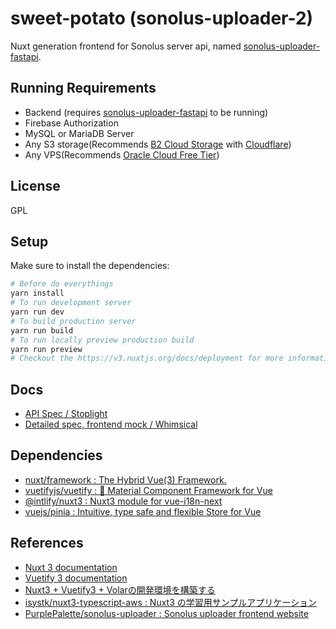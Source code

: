 # sweet-potato (sonolus-uploader-2)
Nuxt generation frontend for Sonolus server api, named [sonolus-uploader-fastapi](https://github.com/PurplePalette/sonolus-fastapi).

## Running Requirements
* Backend (requires [sonolus-uploader-fastapi](https://github.com/PurplePalette/sonolus-fastapi) to be running)
* Firebase Authorization
* MySQL or MariaDB Server
* Any S3 storage(Recommends [B2 Cloud Storage](https://www.backblaze.com/b2/cloud-storage.html) with [Cloudflare](https://cloudflare.com/))
* Any VPS(Recommends [Oracle Cloud Free Tier](https://www.oracle.com/jp/cloud/free/))

## License
GPL

## Setup

Make sure to install the dependencies:

```bash
# Before do everythings
yarn install
# To run development server
yarn run dev
# To build production server
yarn run build
# To run locally preview production build
yarn run preview
# Checkout the https://v3.nuxtjs.org/docs/deployment for more information.
```

## Docs
- [API Spec / Stoplight](https://sonolus-core.stoplight.io/docs/servers/YXBpOjM2MTAxMzcx-sweet-potato-server-3-api)
- [Detailed spec, frontend mock / Whimsical](https://whimsical.com/sweet-potato-next-2EyH4Ts7UBT6t2cpwmKdR4)

## Dependencies
- [nuxt/framework : The Hybrid Vue(3) Framework.](https://github.com/nuxt/framework)
- [vuetifyjs/vuetify : 🐉 Material Component Framework for Vue](https://github.com/vuetifyjs/vuetify)
- [@intlify/nuxt3 : Nuxt3 module for vue-i18n-next](https://github.com/intlify/nuxt3)
- [vuejs/pinia : Intuitive, type safe and flexible Store for Vue](https://github.com/vuejs/pinia)

## References
- [Nuxt 3 documentation](https://v3.nuxtjs.org)
- [Vuetify 3 documentation](https://next.vuetifyjs.com/en/)
- [Nuxt3 + Vuetify3 + Volarの開発環境を構築する](https://zenn.dev/winteryukky/articles/87a40b60fddb96)
- [isystk/nuxt3-typescript-aws : Nuxt3 の学習用サンプルアプリケーション](https://github.com/isystk/nuxt3-typescript-aws)
- [PurplePalette/sonolus-uploader : Sonolus uploader frontend website](https://github.com/PurplePalette/sonolus-uploader)